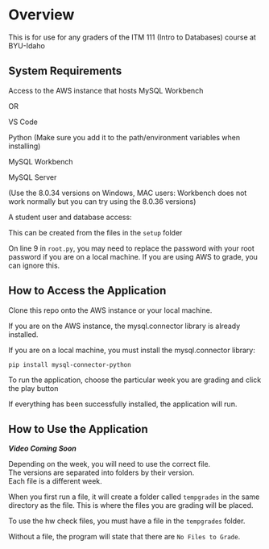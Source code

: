# Overview

This is for use for any graders of the ITM 111 (Intro to Databases) course at BYU-Idaho

## System Requirements

Access to the AWS instance that hosts MySQL Workbench

OR

VS Code

Python (Make sure you add it to the path/environment variables when installing)

MySQL Workbench 

MySQL Server

(Use the 8.0.34 versions on Windows, MAC users: Workbench does not work normally but you can try using the 8.0.36 versions)

A student user and database access:

This can be created from the files in the `setup` folder

On line 9 in `root.py`, you may need to replace the password with your root password if you are on a local machine. If you are using AWS to grade, you can ignore this.


## How to Access the Application

Clone this repo onto the AWS instance or your local machine.

If you are on the AWS instance, the mysql.connector library is already installed.

If you are on a local machine, you must install the mysql.connector library:

```
pip install mysql-connector-python
```

To run the application, choose the particular week you are grading and click the play button

If everything has been successfully installed, the application will run.

## How to Use the Application

***Video Coming Soon***
<!-- [How to Use the Application](https://youtu.be/1Q6J9Q1Z9Zo) -->

Depending on the week, you will need to use the correct file.  
The versions are separated into folders by their version.  
Each file is a different week. 

When you first run a file, it will create a folder called `tempgrades` in the same directory as the file. This is where the files you are grading will be placed.

To use the hw check files, you must have a file in the `tempgrades` folder.

Without a file, the program will state that there are `No Files to Grade`.

